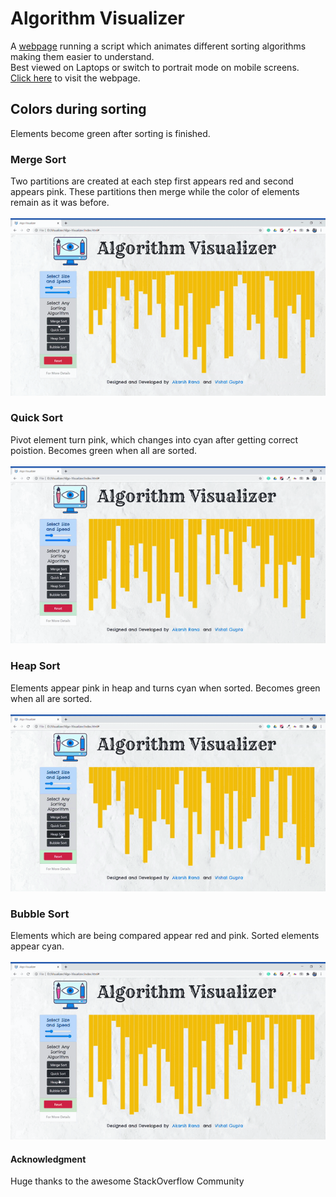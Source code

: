 # Algorithm Visualizer
A <a href="https://github.com/way2ashish17/Algo-visualizer/">webpage</a> running a script which animates different sorting algorithms making them easier to understand.\
Best viewed on Laptops or switch to portrait mode on mobile screens.
<br>
<a href="https://github.com/way2ashish17/Algo-visualizer/">Click here</a> to visit the webpage.


## Colors during sorting
Elements become green after sorting is finished.

### Merge Sort
Two partitions are created at each step first appears red and second appears pink.
These partitions then merge while the color of elements remain as it was before.\
<br>
![merge-sort](https://github.com/way2ashish17/Algo-visualizer/blob/master/readme_files/merge.gif)

### Quick Sort
Pivot element turn pink, which changes into cyan after getting correct poistion.
Becomes green when all are sorted.\
<br>
![quick-sort](https://github.com/way2ashish17/Algo-visualizer/blob/master/readme_files/quick.gif)

### Heap Sort
Elements appear pink in heap and turns cyan when sorted.
Becomes green when all are sorted.\
<br>
![heap-sort](https://github.com/way2ashish17/Algo-visualizer/blob/master/readme_files/heap.gif)

### Bubble Sort
Elements which are being compared appear red and pink. Sorted elements appear cyan.\
<br>
![bubble-sort](https://github.com/way2ashish17/Algo-visualizer/blob/master/readme_files/bubble.gif)

#### Acknowledgment

 Huge thanks to the awesome StackOverflow Community
